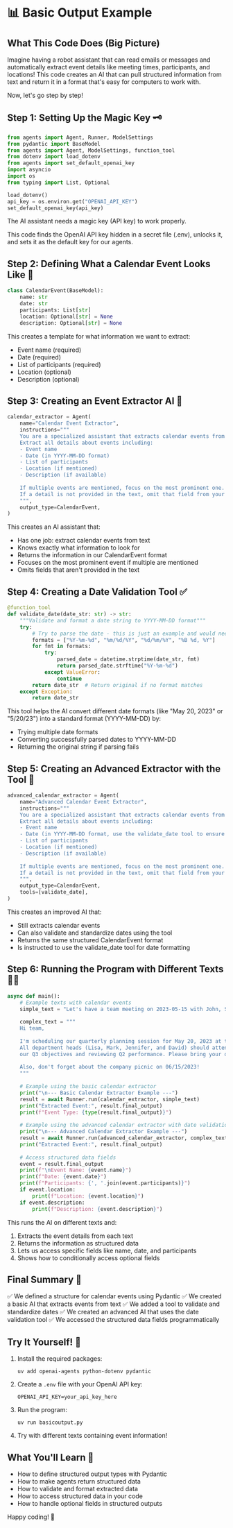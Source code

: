 # 📊 Basic Output Example

## What This Code Does (Big Picture)
Imagine having a robot assistant that can read emails or messages and automatically extract event details like meeting times, participants, and locations! This code creates an AI that can pull structured information from text and return it in a format that's easy for computers to work with.

Now, let's go step by step!

## Step 1: Setting Up the Magic Key 🗝️
```python
from agents import Agent, Runner, ModelSettings
from pydantic import BaseModel
from agents import Agent, ModelSettings, function_tool
from dotenv import load_dotenv
from agents import set_default_openai_key
import asyncio
import os
from typing import List, Optional

load_dotenv()
api_key = os.environ.get("OPENAI_API_KEY")
set_default_openai_key(api_key)
```
The AI assistant needs a magic key (API key) to work properly.

This code finds the OpenAI API key hidden in a secret file (.env), unlocks it, and sets it as the default key for our agents.

## Step 2: Defining What a Calendar Event Looks Like 📅
```python
class CalendarEvent(BaseModel):
    name: str
    date: str
    participants: List[str]
    location: Optional[str] = None
    description: Optional[str] = None
```
This creates a template for what information we want to extract:
- Event name (required)
- Date (required)
- List of participants (required)
- Location (optional)
- Description (optional)

## Step 3: Creating an Event Extractor AI 🤖
```python
calendar_extractor = Agent(
    name="Calendar Event Extractor",
    instructions="""
    You are a specialized assistant that extracts calendar events from text.
    Extract all details about events including:
    - Event name
    - Date (in YYYY-MM-DD format)
    - List of participants
    - Location (if mentioned)
    - Description (if available)
    
    If multiple events are mentioned, focus on the most prominent one.
    If a detail is not provided in the text, omit that field from your response.
    """,
    output_type=CalendarEvent,
)
```
This creates an AI assistant that:
- Has one job: extract calendar events from text
- Knows exactly what information to look for
- Returns the information in our CalendarEvent format
- Focuses on the most prominent event if multiple are mentioned
- Omits fields that aren't provided in the text

## Step 4: Creating a Date Validation Tool ✅
```python
@function_tool
def validate_date(date_str: str) -> str:
    """Validate and format a date string to YYYY-MM-DD format"""
    try:
        # Try to parse the date - this is just an example and would need more robust parsing in a real app
        formats = ["%Y-%m-%d", "%m/%d/%Y", "%d/%m/%Y", "%B %d, %Y"]
        for fmt in formats:
            try:
                parsed_date = datetime.strptime(date_str, fmt)
                return parsed_date.strftime("%Y-%m-%d")
            except ValueError:
                continue
        return date_str  # Return original if no format matches
    except Exception:
        return date_str
```
This tool helps the AI convert different date formats (like "May 20, 2023" or "5/20/23") into a standard format (YYYY-MM-DD) by:
- Trying multiple date formats
- Converting successfully parsed dates to YYYY-MM-DD
- Returning the original string if parsing fails

## Step 5: Creating an Advanced Extractor with the Tool 🔧
```python
advanced_calendar_extractor = Agent(
    name="Advanced Calendar Event Extractor",
    instructions="""
    You are a specialized assistant that extracts calendar events from text.
    Extract all details about events including:
    - Event name
    - Date (in YYYY-MM-DD format, use the validate_date tool to ensure correct formatting)
    - List of participants
    - Location (if mentioned)
    - Description (if available)
    
    If multiple events are mentioned, focus on the most prominent one.
    If a detail is not provided in the text, omit that field from your response.
    """,
    output_type=CalendarEvent,
    tools=[validate_date],   
)
```
This creates an improved AI that:
- Still extracts calendar events
- Can also validate and standardize dates using the tool
- Returns the same structured CalendarEvent format
- Is instructed to use the validate_date tool for date formatting

## Step 6: Running the Program with Different Texts 🏃‍♂️
```python
async def main():
    # Example texts with calendar events
    simple_text = "Let's have a team meeting on 2023-05-15 with John, Sarah, and Mike."
    
    complex_text = """
    Hi team,
    
    I'm scheduling our quarterly planning session for May 20, 2023 at the main conference room.
    All department heads (Lisa, Mark, Jennifer, and David) should attend. We'll be discussing
    our Q3 objectives and reviewing Q2 performance. Please bring your department reports.
    
    Also, don't forget about the company picnic on 06/15/2023!
    """
    
    # Example using the basic calendar extractor
    print("\n--- Basic Calendar Extractor Example ---")
    result = await Runner.run(calendar_extractor, simple_text)
    print("Extracted Event:", result.final_output)
    print(f"Event Type: {type(result.final_output)}")
    
    # Example using the advanced calendar extractor with date validation
    print("\n--- Advanced Calendar Extractor Example ---")
    result = await Runner.run(advanced_calendar_extractor, complex_text)
    print("Extracted Event:", result.final_output)
    
    # Access structured data fields
    event = result.final_output
    print(f"\nEvent Name: {event.name}")
    print(f"Date: {event.date}")
    print(f"Participants: {', '.join(event.participants)}")
    if event.location:
        print(f"Location: {event.location}")
    if event.description:
        print(f"Description: {event.description}")
```
This runs the AI on different texts and:
1. Extracts the event details from each text
2. Returns the information as structured data
3. Lets us access specific fields like name, date, and participants
4. Shows how to conditionally access optional fields

## Final Summary 📌
✅ We defined a structure for calendar events using Pydantic
✅ We created a basic AI that extracts events from text
✅ We added a tool to validate and standardize dates
✅ We created an advanced AI that uses the date validation tool
✅ We accessed the structured data fields programmatically

## Try It Yourself! 🚀
1. Install the required packages:
   ```
   uv add openai-agents python-dotenv pydantic
   ```
2. Create a `.env` file with your OpenAI API key:
   ```
   OPENAI_API_KEY=your_api_key_here
   ```
3. Run the program:
   ```
   uv run basicoutput.py
   ```
4. Try with different texts containing event information!

## What You'll Learn 🧠
- How to define structured output types with Pydantic
- How to make agents return structured data
- How to validate and format extracted data
- How to access structured data in your code
- How to handle optional fields in structured outputs

Happy coding! 🎉 